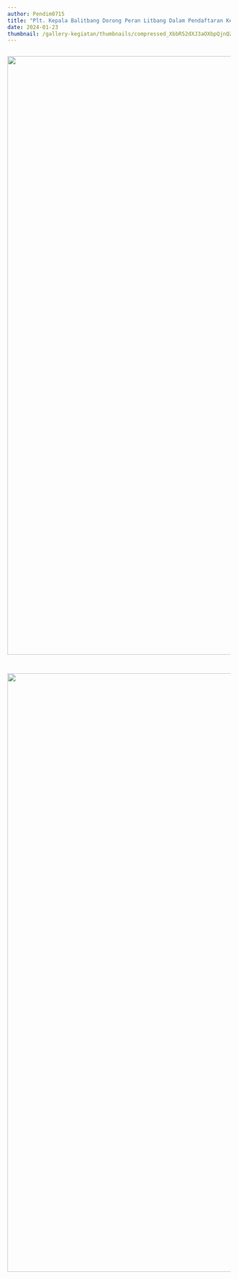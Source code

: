 ```yaml
---
author: Pendim0715
title: "Plt. Kepala Balitbang Dorong Peran Litbang Dalam Pendaftaran Kekayaan Intelektual Di Kalimantan Barat"
date: 2024-01-23
thumbnail: /gallery-kegiatan/thumbnails/compressed_XbbR52dXJ3aOXbpQjnQZrpGra1ktvxcZLq8DsCKY.png
---
```


<p><img src="/images/926wLolmkQykx2PYSpgy.png" alt="" /></p>
<p><img src="/images/GidtFyennO3sPgxbgReK.png" alt="" width="1080" height="1350" /></p>
<p><img src="/images/dY3t4WS20WCkLAU4indO.png" alt="" /></p>
<p><img src="/images/RUNcsqVx9YE68zjH7bnZ.png" alt="" /></p>
<p><img src="/images/1yRzc42bd94nU05UUyKY.png" alt="" width="1080" height="1350" /></p>
